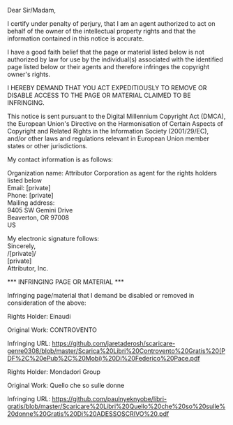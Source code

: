 Dear Sir/Madam,  

I certify under penalty of perjury, that I am an agent authorized to act on behalf of the owner of the intellectual property rights and that the information contained in this notice is accurate.  

I have a good faith belief that the page or material listed below is not authorized by law for use by the individual(s) associated with the identified page listed below or their agents and therefore infringes the copyright owner's rights.  

I HEREBY DEMAND THAT YOU ACT EXPEDITIOUSLY TO REMOVE OR DISABLE ACCESS TO THE PAGE OR MATERIAL CLAIMED TO BE INFRINGING.  

This notice is sent pursuant to the Digital Millennium Copyright Act (DMCA), the European Union's Directive on the Harmonisation of Certain Aspects of Copyright and Related Rights in the Information Society (2001/29/EC), and/or other laws and regulations relevant in European Union member states or other jurisdictions.  

My contact information is as follows:  

Organization name: Attributor Corporation as agent for the rights holders listed below  
Email: [private]  
Phone: [private]  
Mailing address:  
9405 SW Gemini Drive  
Beaverton, OR 97008    
US  

My electronic signature follows:  
Sincerely,  
/[private]/  
[private]  
Attributor, Inc.  

*** INFRINGING PAGE OR MATERIAL ***

Infringing page/material that I demand be disabled or removed in consideration of the above:  

Rights Holder: Einaudi  

Original Work: CONTROVENTO  

Infringing URL: https://github.com/jaretaderosh/scaricare-genre0308/blob/master/Scarica%20Libri%20Controvento%20Gratis%20(PDF%2C%20ePub%2C%20Mobi)%20Di%20Federico%20Pace.pdf  

Rights Holder: Mondadori Group  

Original Work: Quello che so sulle donne  

Infringing URL: https://github.com/paulnyeknyobe/libri-gratis/blob/master/Scaricare%20Libri%20Quello%20che%20so%20sulle%20donne%20Gratis%20Di%20ADESSOSCRIVO%20.pdf
